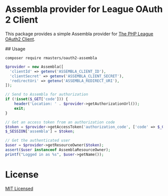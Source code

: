 # Assembla provider for League OAuth 2 Client

This package provides a simple Assembla provider for [The PHP League OAuth2
Client][oauth2client].

## Usage

```
composer require rmasters/oauth2-assembla
```

```php
$provider = new Assembla([
  'clientId' => getenv('ASSEMBLA_CLIENT_ID'),
  'clientSecret' => getenv('ASSEMBLA_CLIENT_SECRET'),
  'redirectUri' => getenv('ASSEMBLA_REDIRECT_URI'),
]);

// Send to Assembla for authorization
if (!isset($_GET['code'])) {
    header('Location: ' . $provider->getAuthorizationUrl());
    exit;
}

// Get an access token from an authorization code
$token = $provider->getAccessToken('authorization_code', ['code' => $_GET['code']]);
$_SESSION['assembla'] = $token;

// Get the authenticated user
$user = $provider->getResourceOwner($token);
assert($user instanceof AssemblaResourceOwner);
printf("Logged in as %s", $user->getName());
```

# License

[MIT Licensed](/LICENSE)

[oauth2client]: http://oauth2-client.thephpleague.com
